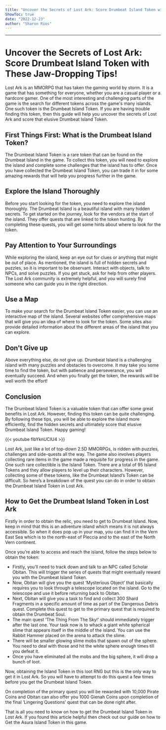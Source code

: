 ```yaml
---
title: "Uncover the Secrets of Lost Ark: Score Drumbeat Island Token with These Jaw-Dropping Tips!"
ShowToc: true 
date: "2022-12-23"
author: "Sharon Rios"
---
```

*****
# Uncover the Secrets of Lost Ark: Score Drumbeat Island Token with These Jaw-Dropping Tips!

Lost Ark is an MMORPG that has taken the gaming world by storm. It is a game that has something for everyone, whether you are a casual player or a hardcore gamer. One of the most interesting and challenging parts of the game is the search for different tokens across the game's many islands. One such token is the Drumbeat Island Token. If you are having trouble finding this token, then this guide will help you uncover the secrets of Lost Ark and score that elusive Drumbeat Island Token.

## First Things First: What is the Drumbeat Island Token?

The Drumbeat Island Token is a rare token that can be found on the Drumbeat Island in the game. To collect this token, you will need to explore the island and complete some challenges that the island has to offer. Once you have collected the Drumbeat Island Token, you can trade it in for some amazing rewards that will help you progress further in the game.

## Explore the Island Thoroughly

Before you start looking for the token, you need to explore the island thoroughly. The Drumbeat Island is a beautiful island with many hidden secrets. To get started on the journey, look for the vendors at the start of the island. They offer quests that are linked to the token hunting. By completing these quests, you will get some hints about where to look for the token.

## Pay Attention to Your Surroundings

While exploring the island, keep an eye out for clues or anything that might be out of place. As mentioned, the island is full of hidden secrets and puzzles, so it is important to be observant. Interact with objects, talk to NPCs, and solve puzzles. If you get stuck, ask for help from other players. The Lost Ark community is extremely helpful, and you will surely find someone who can guide you in the right direction.

## Use a Map

To make your search for the Drumbeat Island Token easier, you can use an interactive map of the island. Several websites offer comprehensive maps that will give you an idea of where to look for the token. Some sites also provide detailed information about the different areas of the island that you can explore.

## Don't Give up

Above everything else, do not give up. Drumbeat Island is a challenging island with many puzzles and obstacles to overcome. It may take you some time to find the token, but with patience and perseverance, you will eventually succeed. And when you finally get the token, the rewards will be well worth the effort!

## Conclusion

The Drumbeat Island Token is a valuable token that can offer some great benefits in Lost Ark. However, finding this token can be quite challenging. By following these tips, you will be able to explore the island more efficiently, find the hidden secrets and ultimately score that elusive Drumbeat Island Token. Happy gaming!

{{< youtube fibYknUCIU4 >}} 



Lost Ark, just like a lot of top-down 2.5D MMORPGs, is ridden with puzzles, challenges and side-quests all the way. The game also involves players collecting rare items in the game made a requisite for progress in the game. One such rare collectible is the Island Token. There are a total of 95 Island Tokens and they allow players to level up their characters. However, collecting some of these tokens, like the Drumbeat Island’s Token can be difficult. So here’s a breakdown of the quest you can do in order to obtain the Drumbeat Island Token in Lost Ark.
 
## How to Get the Drumbeat Island Token in Lost Ark
 
Firstly in order to obtain the relic, you need to get to Drumbeat Island. Now, keep in mind that this is an adventure island which means it is not always accessible. So when it does pop up in your map, you can find it in the Vern East Sea which is to the north-east of Pleccia and to the east of the North Vern continent.
 

 
Once you’re able to access and reach the island, follow the steps below to obtain the token:
 
- Firstly, you’ll need to track down and talk to an NPC called Scholar Obitan. This will trigger the series of quests that might eventually reward you with the Drumbeat Island Token.
 - Now, Obitan will give you the quest ‘Mysterious Object’ that basically requires you to look through a telescope located on the island. Go to the telescope and use it before returning back to Obitan.
 - Next, Obitan will give you a task to find and collect 300 Shard Fragments in a specific amount of time as part of the Dangerous Debris quest. Complete this quest to get to the primary quest that is required to obtain the Drumbeat Soul.
 - The main quest ‘The Thing From The Sky!’ should immediately trigger after the last one. Your task now is to whack a giant white spherical slime that appears itself in the middle of the island. You can use the Rabbit Hammer placed on the arena to attack the slime.
 - There will be smaller glowing slime mobs that spawn out of the sphere. You need to deal with those and hit the white sphere enough times till you defeat it.
 - Once you have eliminated all the mobs and the big sphere, it will drop a bunch of loot.

 
Now, obtaining the Island Token in this loot RNG but this is the only way to get it in Lost Ark. So you will have to attempt to do this quest a few times before you get the Drumbeat Island Token.
 
On completion of the primary quest you will be rewarded with 10,000 Pirate Coins and Obitan can also offer you 1000 Gienah Coins upon completion of the final ‘Lingering Questions’ quest that can be done right after.
 
That is all you need to know on how to get the Drumbeat Island Token in Lost Ark. If you found this article helpful then check out our guide on how to Get the Asura Island Token in this game.



